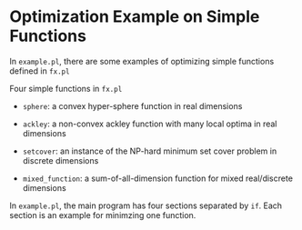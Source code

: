 # Optimization Example on Simple Functions

In `example.pl`, there are some examples of optimizing simple functions defined in `fx.pl`

Four simple functions in `fx.pl`

* `sphere`: a convex hyper-sphere function in real dimensions

* `ackley`: a non-convex ackley function with many local optima in real dimensions

* `setcover`: an instance of the NP-hard minimum set cover problem in discrete dimensions

* `mixed_function`: a sum-of-all-dimension function for mixed real/discrete dimensions

In `example.pl`,  the main program has four sections separated by `if`. Each section is an example for minimzing one function.
